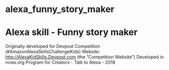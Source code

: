 # alexa_funny_story_maker
# Alexa skill - Funny story maker
Originally developed for Devpost Competition (#AmazonAlexaSkillsChallengeKids)
Website: http://AlexaKidSkills.Devpost.com (the “Competition Website”)
Developed in nvias.org Program for Creators - Talk to Alexa - 2018
